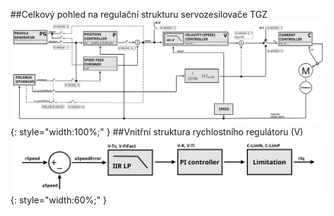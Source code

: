##Celkový pohled na regulační strukturu servozesilovače TGZ
![TGZ regulation structure](../../../../source/img/TGZstructure1.svg){: style="width:100%;" }
##Vnitřní struktura rychlostního regulátoru (V)
![Velocity controller diagram](../../../../source/img/TGZstructure1Vreg.svg){: style="width:60%;" }